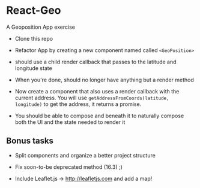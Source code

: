 # React-Geo

A Geoposition App exercise

- Clone this repo

- Refactor App by creating a new component named called `<GeoPosition>`

- <GeoPosition> should use a child render callback that passes to <App> the latitude and longitude state

- When you're done, <App> should no longer have anything but a render method

- Now create a <GeoAddress> component that also uses a render callback with the current address. You will use `getAddressFromCoords(latitude, longitude)` to get the address, it returns a promise.

- You should be able to compose <GeoPosition> and <GeoAddress> beneath it to naturally compose both the UI and the state needed to render it


## Bonus tasks

- Split components and organize a better project structure

- Fix soon-to-be deprecated method (16.3) ;)

- Include Leaflet.js -> http://leafletjs.com and add a map!


